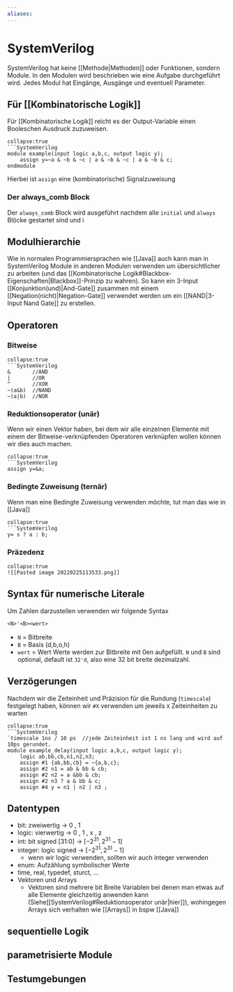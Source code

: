 ```yaml
---
aliases: 
---
```

# SystemVerilog
SystemVerilog hat keine [[Methode|Methoden]] oder Funktionen, sondern Module. In den Modulen wird beschrieben wie eine Aufgabe durchgeführt wird. Jedes Modul hat Eingänge, Ausgänge und eventuell Parameter.
## Für [[Kombinatorische Logik]]
Für [[Kombinatorische Logik]] reicht es der Output-Variable einen Booleschen Ausdruck zuzuweisen.
```ad-example 
collapse:true
```SystemVerilog
module example(input logic a,b,c, output logic y);
	assign y=~a & ~b & ~c | a & ~b & ~c | a & ~b & c;
endmodule
```
Hierbei ist `assign` eine (kombinatorische) Signalzuweisung
### Der always_comb Block
Der `always_comb` Block wird ausgeführt nachdem alle `initial` und  `always` Blöcke gestartet sind und i
## Modulhierarchie
Wie in normalen Programmiersprachen wie [[Java]] auch kann man in SystemVerilog Module in anderen Modulen verwenden um übersichtlicher zu arbeiten (und das [[Kombinatorische Logik#Blackbox-Eigenschaften|Blackbox]]-Prinzip zu wahren). So kann ein 3-Input [[Konjunktion(und)|And-Gate]] zusammen mit einem [[Negation(nicht)|Negation-Gate]] verwendet werden um ein [[NAND|3-Input Nand Gate]] zu erstellen.
## Operatoren
### Bitweise
```ad-note
collapse:true
```SystemVerilog
&		//AND
|       //OR
^		//XOR
~(a&b)	//NAND
~(a|b)	//NOR
```
### Reduktionsoperator (unär)
Wenn wir einen Vektor haben, bei dem wir alle einzelnen Elemente mit einem der Bitweise-verknüpfenden Operatoren verknüpfen wollen können wir dies auch machen.
```ad-example
collapse:true
```SystemVerilog
assign y=&a;
```
### Bedingte Zuweisung (ternär)
Wenn man eine Bedingte Zuweisung verwenden möchte, tut man das wie in [[Java]]
```ad-example
collapse:true
```SystemVerilog
y= s ? a : b;
```
### Präzedenz
```ad-note
collapse:true
![[Pasted image 20220225113533.png]]
```
## Syntax für numerische Literale
Um Zahlen darzustellen verwenden wir folgende Syntax
```SystemVerilog
<N>'<B><wert>
```
- `N` =  Bitbreite
- `B` = Basis (d,b,o,h)
- `wert` = Wert
Werte werden zur Bitbreite mit 0en aufgefüllt.
`N` und `B` sind optional, default ist `32'd`, also eine 32 bit breite dezimalzahl.
## Verzögerungen
Nachdem wir die Zeiteinheit und Präzision für die Rundung (`timescale`) festgelegt haben, können wir `#X` verwenden um jeweils `X` Zeiteinheiten zu warten
```ad-example
collapse:true
```SystemVerilog
`timescale 1ns / 10 ps	//jede Zeiteinheit ist 1 ns lang und wird auf 10ps gerundet.
module example_delay(input logic a,b,c, output logic y);
	logic ab,bb,cb,n1,n2,n3;
	assign #1 {ab,bb,cb} = ~{a,b,c};
	assign #2 n1 = ab & bb & cb;
	assign #2 n2 = a &bb & cb;
	assign #2 n3 ? a & bb & c;
	assign #4 y = n1 | n2 | n3 ;
```
## Datentypen
- bit: zweiwertig -> 0 , 1
- logic: vierwertig -> 0 , 1 , x , z
- int: bit signed \[31:0] -> $[-2^{31},2^{31}-1]$
- integer: logic signed ->  $[-2^{31},2^{31}-1]$
	- wenn wir logic verwenden, sollten wir auch integer verwenden
- enum: Aufzählung symbolischer Werte
- time, real, typedef, sturct, ...
- Vektoren und Arrays
	- Vektoren sind mehrere bit Breite Variablen bei denen man etwas auf alle Elemente gleichzeitig anwenden kann (Siehe[[SystemVerilog#Reduktionsoperator unär|hier]]), wohingegen Arrays sich verhalten wie [[Arrays]] in bspw [[Java]]
## sequentielle Logik
## parametrisierte Module
## Testumgebungen
